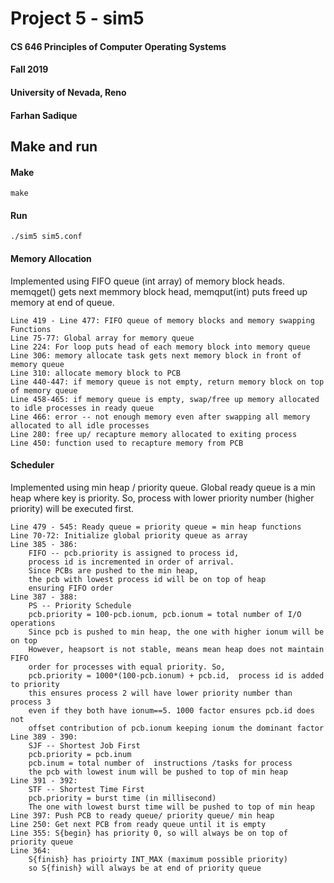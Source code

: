 # Project 5 - sim5

#### CS 646 Principles of Computer Operating Systems

#### Fall 2019

#### University of Nevada, Reno

#### Farhan Sadique


## Make and run

#### Make
```
make
```

#### Run
```
./sim5 sim5.conf
```

#### Memory Allocation

Implemented using FIFO queue (int array) of memory block heads. 
memqget() gets next memmory block head, memqput(int) puts freed up memory at end of queue.

```
Line 419 - Line 477: FIFO queue of memory blocks and memory swapping Functions
Line 75-77: Global array for memory queue
Line 224: For loop puts head of each memory block into memory queue
Line 306: memory allocate task gets next memory block in front of memory queue
Line 310: allocate memory block to PCB 
Line 440-447: if memory queue is not empty, return memory block on top of memory queue
Line 458-465: if memory queue is empty, swap/free up memory allocated to idle processes in ready queue
Line 466: error -- not enough memory even after swapping all memory allocated to all idle processes
Line 280: free up/ recapture memory allocated to exiting process
Line 450: function used to recapture memory from PCB
```

#### Scheduler

Implemented using min heap / priority queue. 
Global ready queue is a min heap where key is priority.
So, process with lower priority number (higher priority) will be executed first.

```
Line 479 - 545: Ready queue = priority queue = min heap functions
Line 70-72: Initialize global priority queue as array
Line 385 - 386: 
    FIFO -- pcb.priority is assigned to process id, 
    process id is incremented in order of arrival. 
    Since PCBs are pushed to the min heap, 
    the pcb with lowest process id will be on top of heap
    ensuring FIFO order
Line 387 - 388:
    PS -- Priority Schedule
    pcb.priority = 100-pcb.ionum, pcb.ionum = total number of I/O operations
    Since pcb is pushed to min heap, the one with higher ionum will be on top
    However, heapsort is not stable, means mean heap does not maintain FIFO 
    order for processes with equal priority. So, 
    pcb.priority = 1000*(100-pcb.ionum) + pcb.id,  process id is added to priority
    this ensures process 2 will have lower priority number than process 3
    even if they both have ionum==5. 1000 factor ensures pcb.id does not
    offset contribution of pcb.ionum keeping ionum the dominant factor
Line 389 - 390:
    SJF -- Shortest Job First
    pcb.priority = pcb.inum
    pcb.inum = total number of  instructions /tasks for process
    the pcb with lowest inum will be pushed to top of min heap
Line 391 - 392:
    STF -- Shortest Time First
    pcb.priority = burst time (in millisecond)
    The one with lowest burst time will be pushed to top of min heap
Line 397: Push PCB to ready queue/ priority queue/ min heap
Line 250: Get next PCB from ready queue until it is empty
Line 355: S{begin} has priority 0, so will always be on top of priority queue
Line 364: 
    S{finish} has prioirty INT_MAX (maximum possible priority) 
    so S{finish} will always be at end of priority queue
```